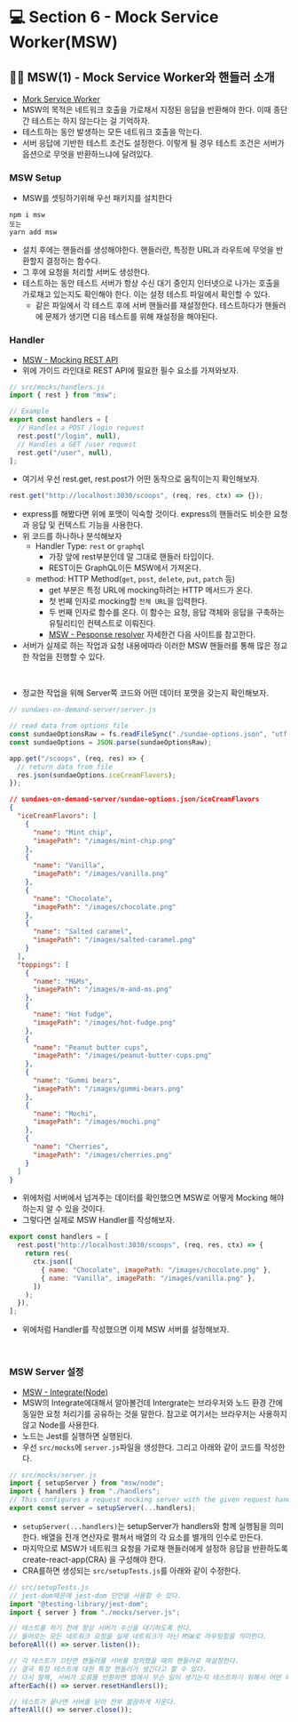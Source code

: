 # 💻 Section 6 - Mock Service Worker(MSW)

## 🧑‍💻 MSW(1) - Mock Service Worker와 핸들러 소개

- [Mork Service Worker](https://mswjs.io/)
- MSW의 목적은 네트워크 호출을 가로채서 지정된 응답을 반환해야 한다. 이때 종단 간 테스트는 하지 않는다는 걸 기억하자.
- 테스트하는 동안 발생하는 모든 네트워크 호출을 막는다.
- 서버 응답에 기반한 테스트 조건도 설정한다. 이렇게 될 경우 테스트 조건은 서버가 옵션으로 무엇을 반환하느냐에 달려있다.

### MSW Setup

- MSW를 셋팅하기위해 우선 패키지를 설치한다

```
npm i msw
또는
yarn add msw
```

- 설치 후에는 핸들러를 생성해야한다. 핸들러란, 특정한 URL과 라우트에 무엇을 반환할지 결정하는 함수다.
- 그 후에 요청을 처리할 서버도 생성한다.
- 테스트하는 동안 테스트 서버가 항상 수신 대기 중인지 인터넷으로 나가는 호출을 가로채고 있는지도 확인해야 한다. 이는 설정 테스트 파일에서 확인할 수 있다.
  - 같은 파일에서 각 테스트 후에 서버 핸들러를 재설정한다. 테스트하다가 핸들러에 문제가 생기면 디음 테스트를 위해 재설정을 해야된다.

### Handler

- [MSW - Mocking REST API](https://mswjs.io/docs/getting-started/mocks/rest-api)
- 위에 가이드 라인대로 REST API에 필요한 필수 요소를 가져와보자.

```js
// src/mocks/handlers.js
import { rest } from "msw";

// Example
export const handlers = [
  // Handles a POST /login request
  rest.post("/login", null),
  // Handles a GET /user request
  rest.get("/user", null),
];
```

- 여기서 우선 rest.get, rest.post가 어떤 동작으로 움직이는지 확인해보자.

```js
rest.get("http://localhost:3030/scoops", (req, res, ctx) => {});
```

- express를 해봤다면 위에 포맷이 익숙할 것이다. express의 핸들러도 비슷한 요청과 응답 및 컨텍스트 기능을 사용한다.
- 위 코드를 하나하나 분석해보자
  - Handler Type: `rest` or `graphql`
    - 가장 앞에 rest부분인데 말 그대로 핸들러 타입이다.
    - REST이든 GraphQL이든 MSW에서 가져온다.
  - method: HTTP Method(`get`, `post`, `delete`, `put`, `patch` 등)
    - get 부분은 특정 URL에 mocking하려는 HTTP 메서드가 온다.
    - 첫 번째 인자로 mocking할 `전체 URL`을 입력한다.
    - 두 번째 인자로 함수를 온다. 이 함수는 요청, 응답 객체와 응답을 구축하는 유틸리티인 컨텍스트로 이뤄진다.
    - [MSW - Pesponse resolver](https://mswjs.io/docs/basics/response-resolver) 자세한건 다음 사이트를 참고한다.
- 서버가 실제로 하는 작업과 요청 내용에따라 이러한 MSW 핸들러를 통해 많은 정교한 작업을 진행할 수 있다.

<br />

- 정교한 작업을 위해 Server쪽 코드와 어떤 데이터 포맷을 갖는지 확인해보자.

```js
// sundaes-on-demand-server/server.js

// read data from options file
const sundaeOptionsRaw = fs.readFileSync("./sundae-options.json", "utf-8");
const sundaeOptions = JSON.parse(sundaeOptionsRaw);

app.get("/scoops", (req, res) => {
  // return data from file
  res.json(sundaeOptions.iceCreamFlavors);
});
```

```json
// sundaes-on-demand-server/sundae-options.json/iceCreamFlavors
{
  "iceCreamFlavors": [
    {
      "name": "Mint chip",
      "imagePath": "/images/mint-chip.png"
    },
    {
      "name": "Vanilla",
      "imagePath": "/images/vanilla.png"
    },
    {
      "name": "Chocolate",
      "imagePath": "/images/chocolate.png"
    },
    {
      "name": "Salted caramel",
      "imagePath": "/images/salted-caramel.png"
    }
  ],
  "toppings": [
    {
      "name": "M&Ms",
      "imagePath": "/images/m-and-ms.png"
    },
    {
      "name": "Hot fudge",
      "imagePath": "/images/hot-fudge.png"
    },
    {
      "name": "Peanut butter cups",
      "imagePath": "/images/peanut-butter-cups.png"
    },
    {
      "name": "Gummi bears",
      "imagePath": "/images/gummi-bears.png"
    },
    {
      "name": "Mochi",
      "imagePath": "/images/mochi.png"
    },
    {
      "name": "Cherries",
      "imagePath": "/images/cherries.png"
    }
  ]
}
```

- 위에처럼 서버에서 넘겨주는 데이터를 확인했으면 MSW로 어떻게 Mocking 해야하는지 알 수 있을 것이다.
- 그렇다면 실제로 MSW Handler를 작성해보자.

```js
export const handlers = [
  rest.post("http://localhost:3030/scoops", (req, res, ctx) => {
    return res(
      ctx.json([
        { name: "Chocolate", imagePath: "/images/chocolate.png" },
        { name: "Vanilla", imagePath: "/images/vanilla.png" },
      ])
    );
  }),
];
```

- 위에처럼 Handler를 작성했으면 이제 MSW 서버를 설정해보자.

<br />

### MSW Server 설정

- [MSW - Integrate(Node)](https://mswjs.io/docs/getting-started/integrate/node)
- MSW의 Integrate에대해서 알아볼건데 Intergrate는 브라우저와 노드 환경 간에 동일한 요청 처리기를 공유하는 것을 말한다. 참고로 여기서는 브라우저는 사용하지 않고 Node를 사용한다.
- 노드는 Jest를 실행하면 실행된다.
- 우선 `src/mocks`에 `server.js`파일을 생성한다. 그리고 아래와 같이 코드를 작성한다.

```js
// src/mocks/server.js
import { setupServer } from "msw/node";
import { handlers } from "./handlers";
// This configures a request mocking server with the given request handlers.
export const server = setupServer(...handlers);
```

- `setupServer(...handlers)`는 setupServer가 handlers와 함께 실행됨을 의미한다. 배열을 전개 연산자로 펼쳐서 배열의 각 요소를 별개의 인수로 만든다.
- 마지막으로 MSW가 네트워크 요청을 가로채 핸들러에게 설정하 응답을 반환하도록 create-react-app(CRA) 을 구성해야 한다.
- CRA를하면 생성되는 `src/setupTests.js`를 아래와 같이 수정한다.

```js
// src/setupTests.js
// jest-dom때문에 jest-dom 단언을 사용할 수 있다.
import "@testing-library/jest-dom";
import { server } from "./mocks/server.js";

// 테스트를 하기 전에 항상 서버가 수신을 대기하도록 한다.
// 들어오는 모든 네트워크 요청을 실제 네트워크가 아닌 MSW로 라우팅함을 의미한다.
beforeAll(() => server.listen());

// 각 테스트가 끄탄면 핸들러를 서버를 정의했을 때의 핸들러로 재설정한다.
// 결국 특정 테스트에 대한 특정 핸들러가 생긴다고 할 수 있다.
// 다시 말해, 서버가 오류를 반환하면 앱에서 무슨 일이 생기는지 테스트하기 위해서 어떤 테스트에서 서버가 오류를 반환하게 할 예정이다.
afterEach(() => server.resetHandlers());

// 테스트가 끝나면 서버를 닫아 전부 깔끔하게 지운다.
afterAll(() => server.close());
```
